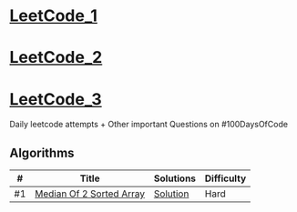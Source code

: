 # [LeetCode_1](https://leetcode.com/problemset/top-100-liked-questions/) <br/>
# [LeetCode_2](https://leetcode.com/explore/featured/card/top-interview-questions-easy/) <br/>
# [LeetCode_3](https://leetcode.com/problemset/top-interview-questions/) <br/>

Daily leetcode attempts + Other important Questions on #100DaysOfCode

## Algorithms

|  #  |      Title     |   Solutions    | Difficulty        
|-----|----------------|---------------|-------------
|#1|[Median Of 2 Sorted Array](https://leetcode.com/problems/median-of-two-sorted-arrays/)|[Solution](../master/solutions/1.cpp) |Hard

